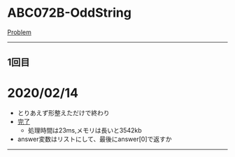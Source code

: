# ABC072B-OddString

[Problem](https://atcoder.jp/contests/abc072/tasks/abc072_b)

---
## 1回目
# 2020/02/14
* とりあえず形整えただけで終わり
* [完了](https://atcoder.jp/contests/abc072/submissions/10125618)
    * 処理時間は23ms,メモリは長いと3542kb
* answer変数はリストにして、最後にanswer[0]で返すか
---
